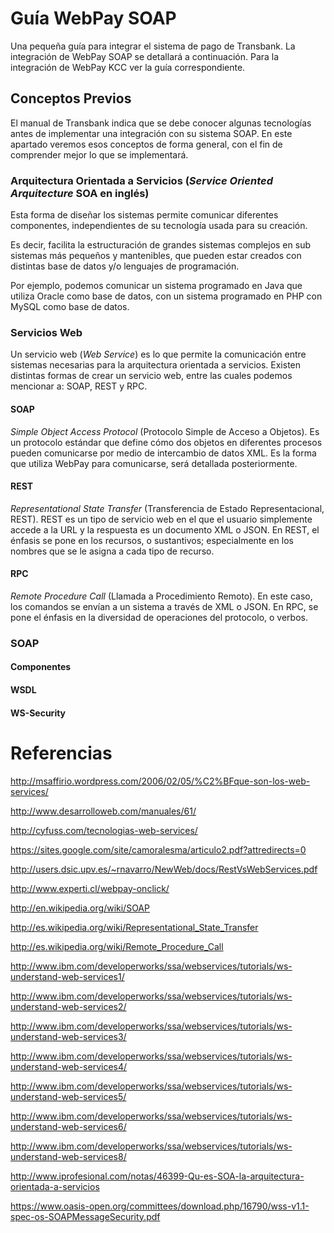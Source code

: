 # Guía WebPay SOAP
Una pequeña guía para integrar el sistema de pago de Transbank.
La integración de  WebPay SOAP se detallará a continuación. Para la integración de WebPay KCC ver la guía correspondiente.

## Conceptos Previos
El manual de Transbank indica que se debe conocer algunas tecnologías antes de implementar una integración con su sistema SOAP. En este apartado veremos esos conceptos de forma general, con el fin de comprender mejor lo que se implementará.

### Arquitectura Orientada a Servicios (*Service Oriented Arquitecture* SOA en inglés)
Esta forma de diseñar los sistemas permite comunicar diferentes componentes, independientes de su tecnología usada para su creación.

Es decir, facilita la estructuración de grandes sistemas complejos en sub sistemas más pequeños y mantenibles, que pueden estar creados con distintas base de datos y/o lenguajes de programación.

Por ejemplo, podemos comunicar un sistema programado en Java que utiliza Oracle como base de datos, con un sistema programado en PHP con MySQL como base de datos.


### Servicios Web
Un servicio web (*Web Service*) es lo que permite la comunicación entre sistemas necesarias para la arquitectura orientada a servicios. Existen distintas formas de crear un servicio web, entre las cuales podemos mencionar a: SOAP, REST y RPC.

#### SOAP
*Simple Object Access Protocol* (Protocolo Simple de Acceso a Objetos). Es un protocolo estándar que define cómo dos objetos en diferentes procesos pueden comunicarse por medio de intercambio de datos XML. Es la forma que utiliza WebPay para comunicarse, será detallada posteriormente.

#### REST
*Representational State Transfer* (Transferencia de Estado Representacional, REST). REST es un tipo de servicio web en el que el usuario simplemente accede a la URL y la respuesta es un documento XML o JSON. En REST, el énfasis se pone en los recursos, o sustantivos; especialmente en los nombres que se le asigna a cada tipo de recurso.

#### RPC
*Remote Procedure Call* (Llamada a Procedimiento Remoto). En este caso, los comandos se envían a un sistema a través de XML o JSON. En RPC, se pone el énfasis en la diversidad de operaciones del protocolo, o verbos.

### SOAP

#### Componentes

#### WSDL

#### WS-Security



# Referencias

http://msaffirio.wordpress.com/2006/02/05/%C2%BFque-son-los-web-services/

http://www.desarrolloweb.com/manuales/61/

http://cyfuss.com/tecnologias-web-services/

https://sites.google.com/site/camoralesma/articulo2.pdf?attredirects=0

http://users.dsic.upv.es/~rnavarro/NewWeb/docs/RestVsWebServices.pdf

http://www.experti.cl/webpay-onclick/

http://en.wikipedia.org/wiki/SOAP

http://es.wikipedia.org/wiki/Representational_State_Transfer

http://es.wikipedia.org/wiki/Remote_Procedure_Call

http://www.ibm.com/developerworks/ssa/webservices/tutorials/ws-understand-web-services1/

http://www.ibm.com/developerworks/ssa/webservices/tutorials/ws-understand-web-services2/

http://www.ibm.com/developerworks/ssa/webservices/tutorials/ws-understand-web-services3/

http://www.ibm.com/developerworks/ssa/webservices/tutorials/ws-understand-web-services4/

http://www.ibm.com/developerworks/ssa/webservices/tutorials/ws-understand-web-services5/

http://www.ibm.com/developerworks/ssa/webservices/tutorials/ws-understand-web-services6/

http://www.ibm.com/developerworks/ssa/webservices/tutorials/ws-understand-web-services8/

http://www.iprofesional.com/notas/46399-Qu-es-SOA-la-arquitectura-orientada-a-servicios

https://www.oasis-open.org/committees/download.php/16790/wss-v1.1-spec-os-SOAPMessageSecurity.pdf